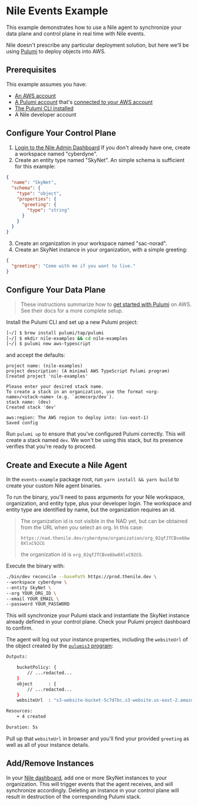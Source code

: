 # Nile Events Example #

This example demonstrates how to use a Nile agent to synchronize your data 
plane and control plane in real time with Nile events.

Nile doesn't prescribe any particular deployment solution, but here we'll be
using [Pulumi](https://app.pulumi.com/) to deploy objects into AWS.
## Prerequisites ##

This example assumes you have:

* [An AWS account](https://aws.amazon.com/free/)
* [A Pulumi account](https://app.pulumi.com/signup) that's 
  [connected to your AWS account](https://www.pulumi.com/docs/get-started/aws/begin/)
* [The Pulumi CLI installed]()
* A Nile developer account

## Configure Your Control Plane ##

1. [Login to the Nile Admin Dashboard](https://nad.thenile.dev/) If you don't 
  already have one, create a workspace named "cyberdyne".
2. Create an entity type named "SkyNet". An simple schema is sufficient for 
  this example:

```json
{
  "name": "SkyNet",
  "schema": {
    "type": "object",
    "properties": {
      "greeting": {
        "type": "string"
      }
    }
  }
}
```

3. Create an organization in your workspace named "sac-norad".
4. Create an SkyNet instance in your organization, with a simple greeting:

```json
{
  "greeting": "Come with me if you want to live."
}
```

## Configure Your Data Plane ##

> These instructions summarize how to [get started with Pulumi](https://www.pulumi.com/docs/get-started/aws/begin/)
> on AWS. See their docs for a more complete setup.

Install the Pulumi CLI and set up a new Pulumi project:

```bash
[~/] $ brew install pulumi/tap/pulumi
[~/] $ mkdir nile-examples && cd nile-examples
[~/] $ pulumi new aws-typescript
```

and accept the defaults:

```
project name: (nile-examples) 
project description: (A minimal AWS TypeScript Pulumi program) 
Created project 'nile-examples'

Please enter your desired stack name.
To create a stack in an organization, use the format <org-name>/<stack-name> (e.g. `acmecorp/dev`).
stack name: (dev) 
Created stack 'dev'

aws:region: The AWS region to deploy into: (us-east-1)
Saved config
```

Run `pulumi up` to ensure that you've configured Pulumi correctly. This will
create a stack named `dev`. We won't be using this stack, but its presence
verifies that you're ready to proceed.

## Create and Execute a Nile Agent ##

In the `events-example` package root, run `yarn install && yarn build` to
create your custom Nile agent binaries.

To run the binary, you'll need to pass arguments for your Nile workspace,
organization, and entity type, plus your developer login. The workspace
and entity type are identified by name, but the organization requires an id.

> The organization id is not visible in the NAD yet, but can be obtained from
> the URL when you select an org. In this case:
>
> `https://nad.thenile.dev/cyberdyne/organization/org_02qfJTCBve6bw0XlxC92CG`
>
> the organization id is `org_02qfJTCBve6bw0XlxC92CG`.

Execute the binary with:

```bash
./bin/dev reconcile --basePath https://prod.thenile.dev \
--workspace cyberdyne \
--entity SkyNet \
--org YOUR_ORG_ID \
--email YOUR_EMAIL \
--password YOUR_PASSWORD
```

This will synchronize your Pulumi stack and instantiate the SkyNet instance
already defined in your control plane. Check your Pulumi project dashboard to
confirm.

The agent will log out your instance properties, including the `websiteUrl` of
the object created by the [`pulumis3` program](./src/pulumi/pulumiS3.ts):

```bash
Outputs:

    bucketPolicy: {
        // ...redacted...
    }
    object      : {
        // ...redacted...
    }
    websiteUrl  : "s3-website-bucket-5c7d7bc.s3-website.us-east-2.amazonaws.com"

Resources:
    + 4 created

Duration: 5s
```
Pull up that `websiteUrl` in browser and you'll find your provided `greeting`
as well as all of your instance details.

## Add/Remove Instances ##

In your [Nile dashboard](https://nad.thenile.dev/dev/organizations), add one or
more SkyNet instances to your organization. This will trigger events that the 
agent receives, and will synchronize accordingly. Deleting an instance in your
control plane will result in destruction of the corresponding Pulumi stack.
